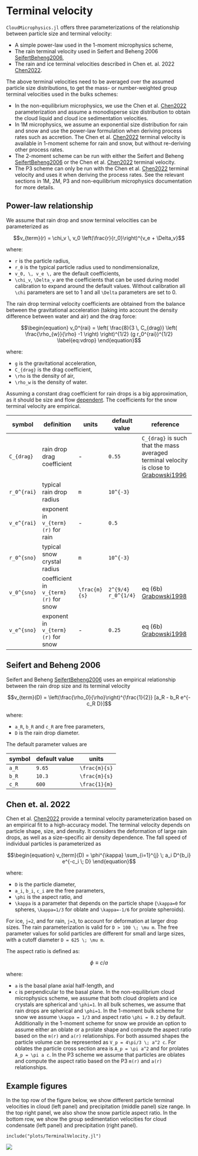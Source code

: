 # Terminal velocity

`CloudMicrophysics.jl` offers three parameterizations of the relationship between
particle size and terminal velocity:
 - A simple power-law used in the 1-moment microphysics scheme,
 - The rain terminal velocity used in Seifert and Beheng 2006 [SeifertBeheng2006](@cite),
 - The rain and ice terminal velocities described in Chen et. al. 2022  [Chen2022](@cite).

The above terminal velocities need to be averaged over the assumed
  particle size distributions, to get the mass- or number-weighted
  group terminal velocities used in the bulks schemes:
 - In the non-equilibrium microphysics, we use the Chen et al. [Chen2022](@cite) parameterization and assume a
   monodisperse size distribution to obtain the cloud liquid and cloud ice sedimentation velocities.
 - In 1M microphysics, we assume an exponential size distribution for rain and snow
   and use the power-law formulation when deriving process rates such as accretion.
   The Chen et al. [Chen2022](@cite) terminal velocity is available in 1-moment scheme
   for rain and snow, but without re-deriving other process rates.
 - The 2-moment scheme can be run with either the Seifert and Beheng [SeifertBeheng2006](@cite)
   or the Chen et al. [Chen2022](@cite) terminal velocity.
 - The P3 scheme can only be run with the Chen et al. [Chen2022](@cite) terminal velocity
   and uses it when deriving the process rates.
See the relevant sections in 1M, 2M, P3 and non-equilibrium microphysics documentation
  for more details.

## Power-law relationship

We assume that rain drop and snow terminal velocities can be parameterized as
```math
v_{term}(r) = \chi_v \, v_0 \left(\frac{r}{r_0}\right)^{v_e + \Delta_v}
```
where:
 - ``r`` is the particle radius,
 - ``r_0`` is the typical particle radius used to nondimensionalize,
 - ``v_0, \, v_e \,`` are the default  coefficients,
 - ``\chi_v``, ``\Delta_v``
   are the coefficients that can be used during model calibration to expand
   around the default values.
   Without calibration all ``\chi`` parameters are set to 1
   and all ``\Delta`` parameters are set to 0.

The rain drop terminal velocity coefficients are obtained from the
  balance between the gravitational acceleration (taking into account
  the density difference between water and air) and the drag force:
```math
\begin{equation}
v_0^{rai} =
  \left(
    \frac{8}{3 \, C_{drag}} \left( \frac{\rho_{w}}{\rho} -1 \right)
  \right)^{1/2} (g r_0^{rai})^{1/2}
\label{eq:vdrop}
\end{equation}
```
where:
 - ``g`` is the gravitational acceleration,
 - ``C_{drag}`` is the drag coefficient,
 - ``\rho`` is the density of air,
 - ``\rho_w`` is the density of water.

Assuming a constant drag coefficient for rain drops is a big approximation,
  as it should be size and flow
  [dependent](https://www1.grc.nasa.gov/beginners-guide-to-aeronautics/drag-of-a-sphere/).
The coefficients for the snow terminal velocity are empirical.

|    symbol     |         definition                      | units           | default value         | reference |
|---------------|-----------------------------------------|-----------------|-----------------------|-----------|
|``C_{drag}``   | rain drop drag coefficient              | -               | ``0.55``              | ``C_{drag}`` is such that the mass averaged terminal velocity is close to [Grabowski1996](@cite) |
|``r_0^{rai}``  | typical rain drop radius                | ``m``           | ``10^{-3} ``          |           |
|``v_e^{rai}``  | exponent in ``v_{term}(r)`` for rain    | -               | ``0.5``               |           |
|``r_0^{sno}``  | typical snow crystal radius             | ``m``           | ``10^{-3} ``          |           |
|``v_0^{sno}``  | coefficient in ``v_{term}(r)`` for snow | ``\frac{m}{s}`` | ``2^{9/4} r_0^{1/4}`` | eq (6b) [Grabowski1998](@cite) |
|``v_e^{sno}``  | exponent in ``v_{term}(r)`` for snow    | -               | ``0.25``              | eq (6b) [Grabowski1998](@cite) |

## Seifert and Beheng 2006

Seifert and Beheng [SeifertBeheng2006](@cite) uses an empirical relationship between the rain drop size
  and its terminal velocity
```math
v_{term}(D) = \left(\frac{\rho_0}{\rho}\right)^{\frac{1}{2}} [a_R - b_R e^{-c_R D}]
```
where:
 - ``a_R``, ``b_R`` and ``c_R`` are  free parameters,
 - ``D`` is the rain drop diameter.

The default parameter values are

|   symbol                   | default value | units           |
|----------------------------|---------------|-----------------|
|``a_R``                     | ``9.65``      | ``\frac{m}{s}`` |
|``b_R``                     | ``10.3``      | ``\frac{m}{s}`` |
|``c_R``                     | ``600``       | ``\frac{1}{m}`` |

## Chen et. al. 2022

Chen et al. [Chen2022](@cite) provide a terminal velocity parameterization
  based on an empirical fit to a high-accuracy model.
The terminal velocity depends on particle shape, size, and density.
It considers the deformation of large rain drops,
  as well as a size-specific air density dependence.
The fall speed of individual particles is parameterized as
```math
\begin{equation}
    v_{term}(D) = \phi^{\kappa} \sum_{i=1}^{j} \; a_i D^{b_i} e^{-c_i \; D}
\end{equation}
```
where:
 - ``D`` is the particle diameter,
 - ``a_i``, ``b_i``, ``c_i`` are the free parameters,
 - ``\phi`` is the aspect ratio, and
 - ``\kappa`` is a parameter that depends on the particle shape
   (``\kappa=0`` for spheres, ``\kappa=1/3`` for oblate and ``\kappa=-1/6`` for prolate spheroids).

For ice, ``j=2``, and for rain, ``j=3``, to account for deformation at larger drop sizes.
The rain parameterization is valid for ``D > 100 \; \mu m``.
The free parameter values for solid particles are different for small and large sizes,
  with a cutoff diameter ``D = 625 \; \mu m``.

The aspect ratio is defined as:
```math
\begin{equation}
    \phi \equiv c/a
\end{equation}
```
where:
 - ``a`` is the basal plane axial half-length, and
 - ``c`` is perpendicular to the basal plane.
In the non-equilibrium cloud microphysics scheme, we assume that both cloud
  droplets and ice crystals are spherical and ``\phi=1``.
In all bulk schemes, we assume that rain drops are spherical and ``\phi=1``.
In the 1-moment bulk scheme for snow we assume ``\kappa = 1/3``
  and aspect ratio ``\phi = 0.2`` by default.
Additionally in the 1-moment scheme for snow we provide an option
  to assume either an oblate or a prolate shape and compute the aspect ratio
  based on the ``m(r)`` and ``a(r)`` relationships.
For both assumed shapes the particle volume can be represented as ``V_p = 4\pi/3 \; a^2 c``.
For oblates the particle cross section area is ``A_p = \pi a^2``
  and for prolates ``A_p = \pi a c``.
In the P3 scheme we assume that particles are oblates and
  compute the aspect ratio based on the P3 ``m(r)`` and ``a(r)`` relationships.

## Example figures

In the top row of the figure below, we show different particle terminal velocities
  in cloud (left panel) and precipitation (middle panel) size range.
In the top right panel, we also show the snow particle aspect ratio.
In the bottom row, we show the group sedimentation velocities for cloud condensate (left panel)
  and precipitation (right panel).

```@example
include("plots/TerminalVelocity.jl")
```
![](1M_individual_terminal_velocity_comparisons.svg)
